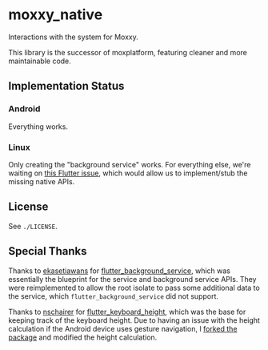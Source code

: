 # moxxy_native

Interactions with the system for Moxxy.

This library is the successor of moxplatform, featuring
cleaner and more maintainable code.

## Implementation Status

### Android

Everything works.

### Linux

Only creating the "background service" works. For everything else, we're waiting on
[this Flutter issue](https://github.com/flutter/flutter/issues/73740), which would allow
us to implement/stub the missing native APIs.

## License

See `./LICENSE`.

## Special Thanks

Thanks to [ekasetiawans](https://github.com/ekasetiawans) for [flutter_background_service](https://github.com/ekasetiawans/flutter_background_service), which
was essentially the blueprint for the service and background service APIs. They were reimplemented
to allow the root isolate to pass some additional data to the service, which `flutter_background_service`
did not support.

Thanks to [nschairer](https://github.com/nschairer) for [flutter_keyboard_height](https://github.com/nschairer/keyboard_height_plugin), which was the base for keeping track of the keyboard height.
Due to having an issue with the height calculation if the Android device uses gesture navigation, I
[forked the package](https://git.polynom.me/moxxy/keyboard_height_plugin) and modified the height calculation.
